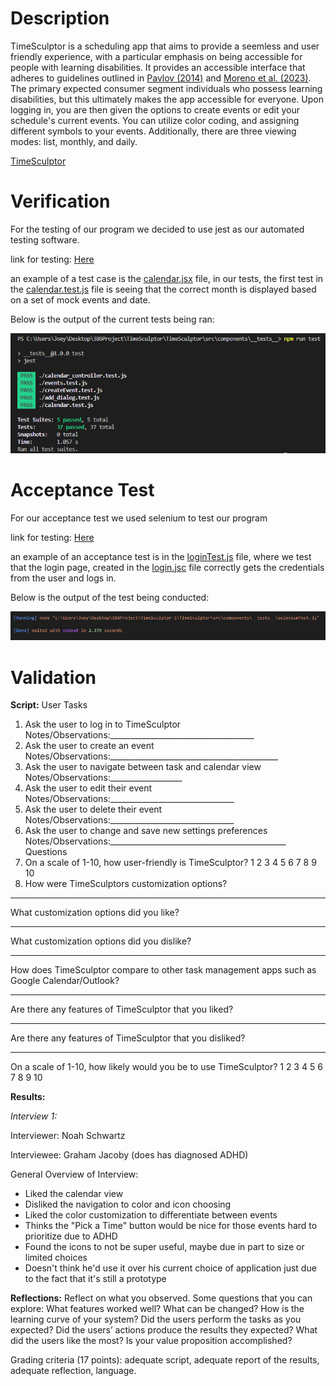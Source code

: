 # Description
TimeSculptor is a scheduling app that aims to provide a seemless and user friendly experience, with a particular emphasis on being accessible for people with learning disabilities. It provides an accessible interface that adheres to guidelines outlined in [Pavlov (2014)](https://www.scirp.org/html/7-9301792_43152.htm) and [Moreno et al. (2023)](https://link.springer.com/article/10.1007/s10209-023-00986-z). The primary expected consumer segment individuals who possess learning disabilities, but this ultimately makes the app accessible for everyone. Upon logging in, you are then given the options to create events or edit your schedule's current events. You can utilize color coding, and assigning different symbols to your events. Additionally, there are three viewing modes: list, monthly, and daily.

[TimeSculptor](https://github.com/nickw409/TimeSculptor)


# Verification
For the testing of our program we decided to use jest as our automated testing software. 

link for testing: [Here](https://github.com/nickw409/TimeSculptor/tree/main/TimeSculptor/src/components/__tests__)

an example of a test case is the [calendar.jsx](https://github.com/nickw409/TimeSculptor/tree/main/TimeSculptor/src/components/calendar.jsx) file, in our tests, the first test in the [calendar.test.js](https://github.com/nickw409/TimeSculptor/tree/main/TimeSculptor/src/components/__tests__/calendar.test.js) file is seeing that the correct month is displayed based on a set of mock events and date. 

Below is the output of the current tests being ran:

![testing_output](../assets/deliverable6_testing.PNG)

# Acceptance Test
For our acceptance test we used selenium to test our program

link for testing: [Here](https://github.com/nickw409/TimeSculptor/tree/main/TimeSculptor/src/components/__tests__)

an example of an acceptance test is in the [loginTest.js](https://github.com/nickw409/TimeSculptor/tree/main/TimeSculptor/src/components/__tests__/loginTest.js) file, where we test that the login page, created in the [login.jsc](https://github.com/nickw409/TimeSculptor/tree/main/TimeSculptor/src/login.jsx) file correctly gets the credentials from the user and logs in.

Below is the output of the test being conducted:

![testing_output](../assets/acceptance_test.PNG)


# Validation
**Script:**
User Tasks
1. Ask the user to log in to TimeSculptor
Notes/Observations:____________________________________
1. Ask the user to create an event
Notes/Observations:__________________________________________
2. Ask the user to navigate between task and calendar view
Notes/Observations:__________________
3. Ask the user to edit their event
Notes/Observations:_______________________________
4. Ask the user to delete their event
Notes/Observations:_______________________________
5. Ask the user to change and save new settings preferences
Notes/Observations:____________________________________________
Questions
1. On a scale of 1-10, how user-friendly is TimeSculptor?
1 2 3 4 5 6 7 8 9 10
2. How were TimeSculptors customization options?
____________________________________________________________________________
What customization options did you like?
________________________________
What customization options did you dislike?
___________________________________________
How does TimeSculptor compare to other task management apps such as Google
Calendar/Outlook?
______________________
Are there any features of TimeSculptor that you liked?
_____________
Are there any features of TimeSculptor that you disliked?
_______________
On a scale of 1-10, how likely would you be to use TimeSculptor?
1 2 3 4 5 6 7 8 9 10

**Results:** 

*Interview 1:*

Interviewer: Noah Schwartz

Interviewee: Graham Jacoby (does has diagnosed ADHD)

General Overview of Interview: 

- Liked the calendar view
- Disliked the navigation to color and icon choosing
- Liked the color customization to differentiate between events
- Thinks the "Pick a Time" button would be nice for those events hard to prioritize due to ADHD 
- Found the icons to not be super useful, maybe due in part to size or limited choices
- Doesn't think he'd use it over his current choice of application just due to the fact that it's still a prototype


**Reflections:** Reflect on what you observed. Some questions that you can explore: What features worked well? What can be changed? How is the learning curve of your system? Did the users perform the tasks as you expected? Did the users’ actions produce the results they expected? What did the users like the most? Is your value proposition accomplished? 

Grading criteria (17 points): adequate script, adequate report of the results, adequate reflection, language.
